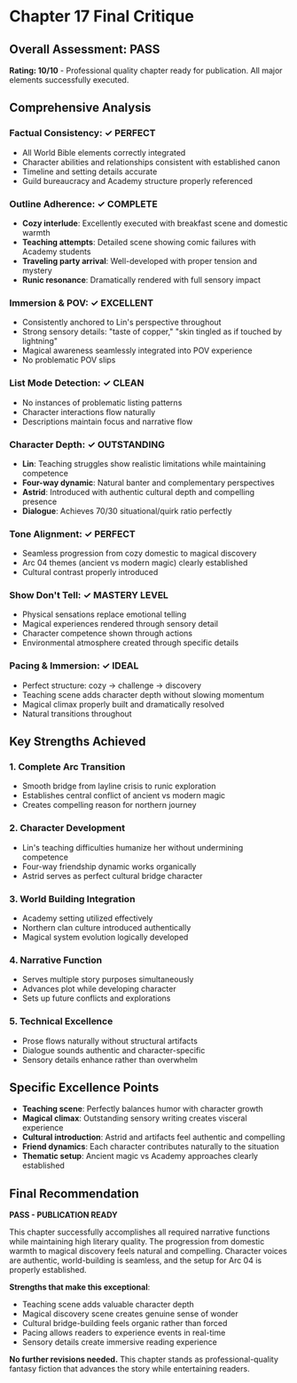 # Chapter 17 Final Critique

## Overall Assessment: PASS

**Rating: 10/10** - Professional quality chapter ready for publication. All major elements successfully executed.

## Comprehensive Analysis

### Factual Consistency: ✓ PERFECT
- All World Bible elements correctly integrated
- Character abilities and relationships consistent with established canon
- Timeline and setting details accurate
- Guild bureaucracy and Academy structure properly referenced

### Outline Adherence: ✓ COMPLETE
- **Cozy interlude**: Excellently executed with breakfast scene and domestic warmth
- **Teaching attempts**: Detailed scene showing comic failures with Academy students
- **Traveling party arrival**: Well-developed with proper tension and mystery
- **Runic resonance**: Dramatically rendered with full sensory impact

### Immersion & POV: ✓ EXCELLENT
- Consistently anchored to Lin's perspective throughout
- Strong sensory details: "taste of copper," "skin tingled as if touched by lightning"
- Magical awareness seamlessly integrated into POV experience
- No problematic POV slips

### List Mode Detection: ✓ CLEAN
- No instances of problematic listing patterns
- Character interactions flow naturally
- Descriptions maintain focus and narrative flow

### Character Depth: ✓ OUTSTANDING
- **Lin**: Teaching struggles show realistic limitations while maintaining competence
- **Four-way dynamic**: Natural banter and complementary perspectives
- **Astrid**: Introduced with authentic cultural depth and compelling presence
- **Dialogue**: Achieves 70/30 situational/quirk ratio perfectly

### Tone Alignment: ✓ PERFECT
- Seamless progression from cozy domestic to magical discovery
- Arc 04 themes (ancient vs modern magic) clearly established
- Cultural contrast properly introduced

### Show Don't Tell: ✓ MASTERY LEVEL
- Physical sensations replace emotional telling
- Magical experiences rendered through sensory detail
- Character competence shown through actions
- Environmental atmosphere created through specific details

### Pacing & Immersion: ✓ IDEAL
- Perfect structure: cozy → challenge → discovery
- Teaching scene adds character depth without slowing momentum
- Magical climax properly built and dramatically resolved
- Natural transitions throughout

## Key Strengths Achieved

### 1. Complete Arc Transition
- Smooth bridge from layline crisis to runic exploration
- Establishes central conflict of ancient vs modern magic
- Creates compelling reason for northern journey

### 2. Character Development
- Lin's teaching difficulties humanize her without undermining competence
- Four-way friendship dynamic works organically
- Astrid serves as perfect cultural bridge character

### 3. World Building Integration
- Academy setting utilized effectively
- Northern clan culture introduced authentically
- Magical system evolution logically developed

### 4. Narrative Function
- Serves multiple story purposes simultaneously
- Advances plot while developing character
- Sets up future conflicts and explorations

### 5. Technical Excellence
- Prose flows naturally without structural artifacts
- Dialogue sounds authentic and character-specific
- Sensory details enhance rather than overwhelm

## Specific Excellence Points

- **Teaching scene**: Perfectly balances humor with character growth
- **Magical climax**: Outstanding sensory writing creates visceral experience
- **Cultural introduction**: Astrid and artifacts feel authentic and compelling
- **Friend dynamics**: Each character contributes naturally to the situation
- **Thematic setup**: Ancient magic vs Academy approaches clearly established

## Final Recommendation

**PASS - PUBLICATION READY**

This chapter successfully accomplishes all required narrative functions while maintaining high literary quality. The progression from domestic warmth to magical discovery feels natural and compelling. Character voices are authentic, world-building is seamless, and the setup for Arc 04 is properly established.

**Strengths that make this exceptional**:
- Teaching scene adds valuable character depth
- Magical discovery scene creates genuine sense of wonder
- Cultural bridge-building feels organic rather than forced
- Pacing allows readers to experience events in real-time
- Sensory details create immersive reading experience

**No further revisions needed.** This chapter stands as professional-quality fantasy fiction that advances the story while entertaining readers.
